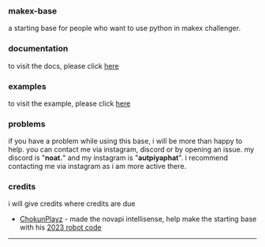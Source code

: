 ### makex-base
a starting base for people who want to use python in makex challenger.
### documentation
to visit the docs, please click [here](docs/docs.md)
### examples
to visit the example, please click [here](example/)
### problems
if you have a problem while using this base, i will be more than happy to help. you can contact me via instagram, discord or by opening an issue. my discord is "**noat.**" and my instagram is "**autpiyaphat**". i recommend contacting me via instagram as i am more active there.
### credits
i will give credits where credits are due
- [ChokunPlayz](https://github.com/chokunplayz) - made the novapi intellisense, help make the starting base with his [2023 robot code](https://github.com/ChokunPlayZ/MakeX-2023-Mango-Sticky-Rice/)
---

